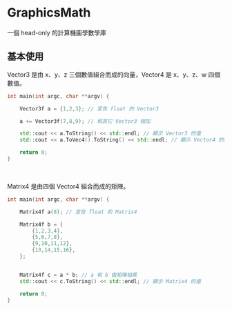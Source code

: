 # GraphicsMath

一個 head-only 的計算機圖學數學庫

## 基本使用

Vector3 是由 x、y、z 三個數值組合而成的向量，Vector4  是 x、y、z、w 四個數值。

```cpp
int main(int argc, char **argv) {

    Vector3f a = {1,2,3}; // 宣告 float 的 Vector3

    a += Vector3f(7,8,9); // 和其它 Vector3 相加

    std::cout << a.ToString() << std::endl; // 顯示 Vector3 的值
    std::cout << a.ToVec4().ToString() << std::endl; // 顯示 Vector4 的值

    return 0;
}
```

<br>

Matrix4 是由四個 Vector4 組合而成的矩陣。

```cpp
int main(int argc, char **argv) {

    Matrix4f a(8); // 宣告 float 的 Matrix4

    Matrix4f b = {
        {1,2,3,4},
        {5,6,7,8},
        {9,10,11,12},
        {13,14,15,16},
    };


    Matrix4f c = a * b; // a 和 b 做矩陣相乘
    std::cout << c.ToString() << std::endl; // 顯示 Matrix4 的值

    return 0;
}
```
